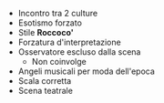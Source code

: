 - Incontro tra 2 culture
- Esotismo forzato
- Stile **Roccoco'**
- Forzatura d'interpretazione
- Osservatore escluso dalla scena
	- Non coinvolge
- Angeli musicali per moda dell'epoca
- Scala corretta 
- Scena teatrale